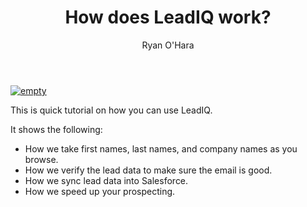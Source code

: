 ﻿---
title: How does LeadIQ work?
description: This is a quick tutorial on how to use LeadIQ to find anyone’s emails, and how it syncs into Salesforce
coverImage: img/crm-help.jpg
publishDate: Dec 19, 2016

author: Ryan O'Hara
authorProfile: Ryan O'Hara has been an early employee at several startups helping them with marketing and prospecting tactics, including Dyn who was acquired by Oracle for $600+ million in 2016. He's had prospecting campaigns featured in Fortune, Mashable, and TheNextWeb. Ryan specializes in branding, business development, prospecting, and coaching people on how to make good digital first impressions. He also mentors two accelerators, The Iron Yard and The Alpha Loft, and hosts The Prospecting Podcast.
authorImage: img/Ryan-OHara-Headshot.png
---

[![empty](/img/palyer-not-found.png)](//play.vidyard.com/pZ4ArZPNzbFxkpKcqprGGS.html?v=3.1.1)

This is quick tutorial on how you can use LeadIQ.

It shows the following:

*   How we take first names, last names, and company names as you browse.
*   How we verify the lead data to make sure the email is good.
*   How we sync lead data into Salesforce.
*   How we speed up your prospecting.